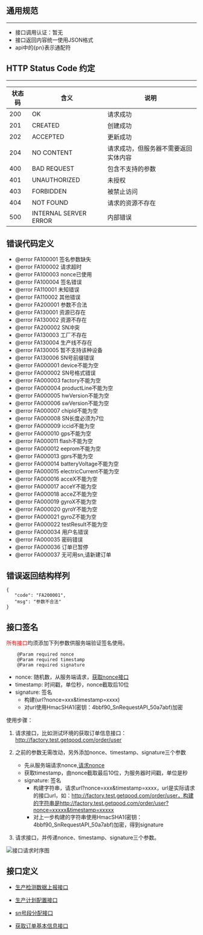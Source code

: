 
 
## 通用规范

---

* 接口调用认证：暂无
* 接口返回内容统一使用JSON格式
* api中的{pn}表示通配符

## HTTP Status Code 约定

---

|状态码 |	含义                |   	说明      |
|------ | --------------------- | ------------    |
|200	|OK	                    | 请求成功        |
|201	|CREATED	            | 创建成功        |
|202	|ACCEPTED	            | 更新成功        |
|204	|NO CONTENT	            | 请求成功，但服务器不需要返回实体内容       |
|400	|BAD REQUEST            | 包含不支持的参数|
|401	|UNAUTHORIZED           | 未授权          |
|403	|FORBIDDEN	            | 被禁止访问      |
|404	|NOT FOUND	            | 请求的资源不存在|
|500	|INTERNAL SERVER ERROR  | 内部错误        |

## 错误代码定义
 - @error FA100001 签名参数缺失
 - @error FA100002 请求超时
 - @error FA100003 nonce已使用
 - @error FA100004 签名错误
 - @error FA110001 未知错误
 - @error FA110002 其他错误
 - @error FA200001 参数不合法
 - @error FA130001 资源已存在
 - @error FA130002 资源不存在
 - @error FA200002 SN冲突
 - @error FA130003 工厂不存在
 - @error FA130004 生产线不存在
 - @error FA130005 暂不支持该种设备
 - @error FA130006 SN号前缀错误
 - @error FA000001 device不能为空
 - @error FA000002 SN号格式错误
 - @error FA000003 factory不能为空
 - @error FA000004 productLine不能为空
 - @error FA000005 hwVersion不能为空
 - @error FA000006 swVersion不能为空
 - @error FA000007 chipId不能为空
 - @error FA000008 SN长度必须为7位
 - @error FA000009 iccid不能为空
 - @error FA000010 gps不能为空
 - @error FA000011 flash不能为空
 - @error FA000012 eeprom不能为空
 - @error FA000013 gprs不能为空
 - @error FA000014 batteryVoltage不能为空
 - @error FA000015 electricCurrent不能为空
 - @error FA000016 acceX不能为空
 - @error FA000017 acceY不能为空
 - @error FA000018 acceZ不能为空
 - @error FA000019 gyroX不能为空
 - @error FA000020 gyroY不能为空
 - @error FA000021 gyroZ不能为空
 - @error FA000022 testResult不能为空
 - @error FA000034 用户名错误
 - @error FA000035 密码错误
 - @error FA000036 订单已暂停
 - @error FA000037 无可用sn,请新建订单


## 错误返回结构样列

 ```
 {
    "code": "FA200001",
    "msg": "参数不合法"
 }
 ```
## 接口签名
<font color="red">所有接口</font>均须添加下列参数供服务端验证签名使用。

```
	@Param required nonce
	@Param required timestamp
	@Param required signature
```
*  nonce: 随机数，从服务端请求，[获取nonce接口](https://git.1tianxia.net/h.xu/factory/blob/master/doc/GET.-auth_nonce.md)
* timestamp: 时间戳，单位秒，nonce截取后10位
* signature: 签名
   * 构建(url?nonce=xxx&timestamp=xxxx)
   * 对url使用HmacSHA1(密钥：4bbf90\_SnRequestAPI\_50a7abf)加密

使用步骤：

1. 请求接口，比如测试环境的获取订单信息接口：http://factory.test.getqood.com/order/user
2. 之前的参数无需改动，另外添加nonce、timestamp、signature三个参数
   * 先从服务端请求nonce,[请求nonce](https://git.1tianxia.net/h.xu/factory/blob/master/doc/GET.-auth_nonce.md)
   * 获取timestamp，由nonce截取最后10位，为服务器时间戳，单位是秒
   * signature: 签名
    	* 构建字符串，请求url?nonce=xxx&timestamp=xxxx，url是实际请求的接口url，如：http://factory.test.getqood.com/order/user，构建的字符串是<font color="red">http://factory.test.getqood.com/order/user?nonce=xxxxx&timestamp=xxxxx</font>
    	* 对上一步构建的字符串使用HmacSHA1(密钥：4bbf90\_SnRequestAPI\_50a7abf)加密，得到signature

3. 请求接口，并传递nonce、timestamp、signature三个参数。

![接口请求时序图](/h.xu/factory/tree/master/doc/images/signature.jpeg)
    	

## 接口定义
* [生产检测数据上报接口](https://git.1tianxia.net/h.xu/factory/blob/master/doc/POST.-product_data.md)

* [生产计划配置接口](https://git.1tianxia.net/h.xu/factory/blob/master/doc/POST.-product_config.md)

* [sn号段分配接口](https://git.1tianxia.net/h.xu/factory/blob/master/doc/POST.-sn_segment.md)


* [获取订单基本信息接口](https://git.1tianxia.net/h.xu/factory/blob/master/doc/POST.-product_order.md)